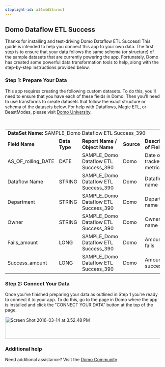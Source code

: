 ```yaml
---
stoplight-id: a14m4d53nroc1
---
```


<div class="col-md-12 content-panel">
                <h2>Domo Dataflow ETL Success</h2>
                <p></p><p>Thanks for installing and test-driving <span id="title">Domo Dataflow ETL Success</span>! This guide is intended to help you connect this app to your own data. The first step is to ensure that your data follows the same schema (or structure) of the sample datasets that are currently powering the app. Fortunately, Domo has created some powerful data transformation tools to help, along with the step-by-step instructions provided below.</p><div class="doc-row" id="Step%201:%20Identify%20Required%20Data%20Fields"><h3 class="doc-row-title">Step 1: Prepare Your Data</h3><div class="small-pad-bottom"><p>This app requires creating the following custom datasets. To do this, you'll need to ensure that you have each of these fields in Domo. Then you'll need to use transforms to create datasets that follow the exact structure or schema of the datasets below. For help with Dataflows, Magic ETL, or BeastModes, please visit <a href="https://university.domo.com/" target="_blank">Domo University</a>.</p></div>
                <br>
                <div id="custom-data-container"><table id="SAMPLE_Domo-Dataflow-ETL-Success_390"><tbody><tr><td colspan="6"><strong>DataSet Name:</strong> <span class="value">SAMPLE_Domo Dataflow ETL Success_390</span></td></tr><!--tr>    <td colspan="6"></td></tr--><tr><td><strong>Field Name</strong></td><td><strong>Data Type</strong></td><td><strong>Report Name / Object Name</strong></td><td><strong>Source </strong></td><td colspan="2"><strong>Description of Field</strong></td></tr><tr><td>AS_OF_rolling_DATE</td><td>DATE</td><td>SAMPLE_Domo Dataflow ETL Success_390</td><td>Domo</td><td colspan="2">Date of tracked metrics</td></tr><tr><td>Dataflow Name</td><td>STRING</td><td>SAMPLE_Domo Dataflow ETL Success_390</td><td>Domo</td><td colspan="2">Dataflow name</td></tr><tr><td>Department</td><td>STRING</td><td>SAMPLE_Domo Dataflow ETL Success_390</td><td>Domo</td><td colspan="2">Department name</td></tr><tr><td>Owner</td><td>STRING</td><td>SAMPLE_Domo Dataflow ETL Success_390</td><td>Domo</td><td colspan="2">Owner name</td></tr><tr><td>Fails_amount</td><td>LONG</td><td>SAMPLE_Domo Dataflow ETL Success_390</td><td>Domo</td><td colspan="2">Amount of fails</td></tr><tr><td>Success_amount</td><td>LONG</td><td>SAMPLE_Domo Dataflow ETL Success_390</td><td>Domo</td><td colspan="2">Amount of success</td></tr></tbody></table><div class="doc-row medium-pad-top">
                <h3 class="doc-row-title">Step 2: Connect Your Data</h3>
                <div class="small-pad-bottom">
                    <p>Once you've finished preparing your data as outlined in Step 1 you're ready to connect it to your app. To do this, go to the page in Domo where the app is installed and click the "CONNECT YOUR DATA" button at the top of the page.</p>
                    <p class="small-pad">
                    <img class="alignnone size-full wp-image-1207" src="https://s3.amazonaws.com/development.domo.com/wp-content/uploads/2016/03/14155707/Screen-Shot-2016-03-14-at-3.52.48-PM1.png" alt="Screen Shot 2016-03-14 at 3.52.48 PM" width="1158" height="71">
                    </p>
                    <div id="ooyalaplayer-IyYTc1MjE61NwLdtrxXvZuhH-dSGbWnR" class="ooyalaplayer"></div>
                    <script>
                        OO.ready(function() {
                            OO.Player.create("ooyalaplayer-IyYTc1MjE61NwLdtrxXvZuhH-dSGbWnR", "IyYTc1MjE61NwLdtrxXvZuhH-dSGbWnR", {
                                height: 380
                            });
                        });
                    </script>
                </div>
                <h3 class="doc-row-title">Additional help</h3>
                <div class="small-pad-bottom">
                    <p>Need additional assistance? Visit the <a href="https://dojo.domo.com">Domo Community</a></p>
                </div>
            </div></div></div><p></p>            </div>

